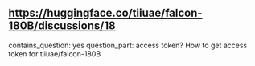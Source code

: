 ## https://huggingface.co/tiiuae/falcon-180B/discussions/18

contains_question: yes
question_part: access token? How to get access token for tiiuae/falcon-180B
